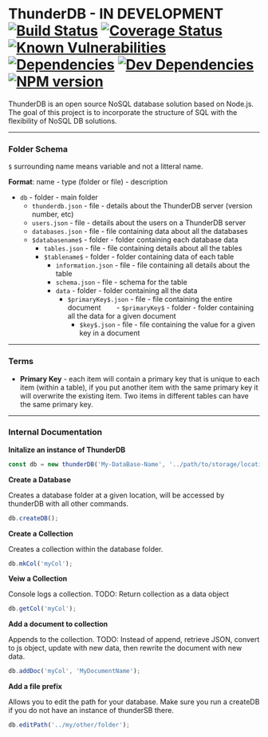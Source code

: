 # ThunderDB - IN DEVELOPMENT [![Build Status](https://travis-ci.org/rrainn/ThunderDB.svg?branch=master)](https://travis-ci.org/rrainn/ThunderDB) [![Coverage Status](https://coveralls.io/repos/github/rrainn/ThunderDB/badge.svg?branch=master)](https://coveralls.io/github/rrainn/ThunderDB?branch=master) [![Known Vulnerabilities](https://snyk.io/test/github/rrainn/thunderdb/badge.svg)](https://snyk.io/test/github/rrainn/thunderdb) [![Dependencies](https://david-dm.org/rrainn/thunderdb.svg)](https://david-dm.org/rrainn/thunderdb) [![Dev Dependencies](https://david-dm.org/rrainn/thunderdb/dev-status.svg)](https://david-dm.org/rrainn/thunderdb?type=dev) [![NPM version](https://badge.fury.io/js/thunderdb.svg)](http://badge.fury.io/js/thunderdb) 

ThunderDB is an open source NoSQL database solution based on Node.js. The goal of this project is to incorporate the structure of SQL with the flexibility of NoSQL DB solutions.

---

### Folder Schema

`$` surrounding name means variable and not a litteral name.

**Format**: name - type (folder or file) - description

- `db` - folder - main folder
  - `thunderdb.json` - file - details about the ThunderDB server (version number, etc)
  - `users.json` - file - details about the users on a ThunderDB server
  - `databases.json` - file - file containing data about all the databases
  - `$databasename$` - folder - folder containing each database data
    - `tables.json` - file - file containing details about all the tables
    - `$tablename$` - folder - folder containing data of each table
      - `information.json` - file - file containing all details about the table
      - `schema.json` - file - schema for the table
      - `data` - folder - folder containing all the data
        - `$primaryKey$.json` - file - file containing the entire document
        - `$primaryKey$` - folder - folder containing all the data for a given document
          - `$key$.json` - file - file containing the value for a given key in a document

---

### Terms

- **Primary Key** - each item will contain a primary key that is unique to each item (within a table), if you put another item with the same primary key it will overwrite the existing item. Two items in different tables can have the same primary key.

---

### Internal Documentation

**Initalize an instance of ThunderDB**

```javascript
const db = new thunderDB('My-DataBase-Name', '../path/to/storage/location');
```

**Create a Database**

Creates a database folder at a given location, will be accessed by thunderDB with all other commands.
```javascript
db.createDB();
```

**Create a Collection**

Creates a collection within the database folder.
```javascript
db.mkCol('myCol');
```

**Veiw a Collection**

Console logs a collection. TODO: Return collection as a data object
```javascript
db.getCol('myCol');
```

**Add a document to collection**

Appends to the collection. TODO: Instead of append, retrieve JSON, convert to js object, update with new data, then rewrite the document with new data.
```javascript
db.addDoc('myCol', 'MyDocumentName');
```

**Add a file prefix**

Allows you to edit the path for your database. Make sure you run a createDB if you do not have an instance of thunderSB there.
```javascript
db.editPath('../my/other/folder');
```

